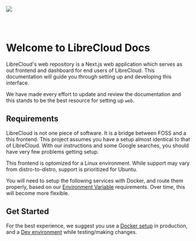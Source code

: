 <img src="https://i.ibb.co/4RgGqGKB/Libre-Cloud-purple-cropped.png" style="display: block; margin: 0 auto; padding-bottom: 3em;" />

# Welcome to LibreCloud Docs

LibreCloud's web repository is a Next.js web application which serves as out frontend and dashboard for end users of LibreCloud. This documentation will guide you through setting up and developing this interface.

We have made every effort to update and review the documentation and this stands to be the best resource for setting up `web`.

## Requirements

LibreCloud is not one piece of software. It is a bridge between FOSS and a this frontend. This project assumes you have a setup almost identical to that of LibreCloud. With our instructions and some Google searches, you should have very few problems getting setup.

This frontend is optomized for a Linux environment. While support may vary from distro-to-distro, support is prioritized for Ubuntu.

You will need to setup the following services with Docker, and route them properly, based on our [Environment Variable](reference/env.md) requirements. Over time, this will become more flexible.

## Get Started

For the best experience, we suggest you use a [Docker setup](getstarted/docker.md) in production, and a [Dev environment](getstarted/dev.md) while testing/making changes.